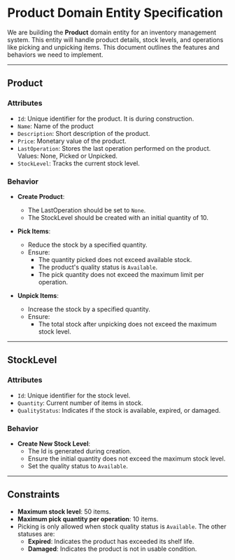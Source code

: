 # Product Domain Entity Specification

We are building the **Product** domain entity for an inventory management system. This entity will handle product details, stock levels, and operations like picking and unpicking items. This document outlines the features and behaviors we need to implement.

---

## **Product**

### **Attributes**
- `Id`: Unique identifier for the product. It is during construction.
- `Name`: Name of the product
- `Description`: Short description of the product.
- `Price`: Monetary value of the product.
- `LastOperation`: Stores the last operation performed on the product. Values: None, Picked or Unpicked.
- `StockLevel`: Tracks the current stock level.

### **Behavior**
- **Create Product**:
  - The LastOperation should be set to `None`.
  - The StockLevel should be created with an initial quantity of 10.

- **Pick Items**: 
  - Reduce the stock by a specified quantity.
  - Ensure:
    - The quantity picked does not exceed available stock.
    - The product's quality status is `Available`.
    - The pick quantity does not exceed the maximum limit per operation.
- **Unpick Items**: 
  - Increase the stock by a specified quantity.
  - Ensure:
    - The total stock after unpicking does not exceed the maximum stock level.

---

## **StockLevel**

### **Attributes**
- `Id`: Unique identifier for the stock level.
- `Quantity`: Current number of items in stock.
- `QualityStatus`: Indicates if the stock is available, expired, or damaged.

### **Behavior**
- **Create New Stock Level**:
  - The Id is generated during creation.
  - Ensure the initial quantity does not exceed the maximum stock level.
  - Set the quality status to `Available`.

---

## **Constraints**
- **Maximum stock level**: 50 items.
- **Maximum pick quantity per operation**: 10 items.
- Picking is only allowed when stock quality status is `Available`. The other statuses are:
  - **Expired**: Indicates the product has exceeded its shelf life.
  - **Damaged**: Indicates the product is not in usable condition.
